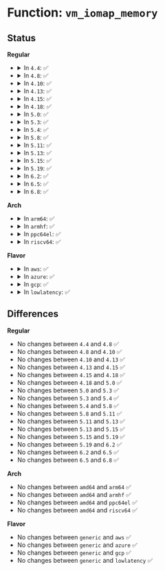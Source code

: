 # Function: <code>vm_iomap_memory</code>

## Status
<b>Regular</b>
<ul>
<li>
<details>
<summary>In <code>4.4</code>: ✅</summary>

```c
int vm_iomap_memory(struct vm_area_struct *vma, phys_addr_t start, long unsigned int len);
```

**Collision:** Unique Global

**Inline:** No

**Transformation:** False

**Instances:**

```
In mm/memory.c (ffffffff811c0c80)
Location: mm/memory.c:1765
Inline: False
Direct callers:
  - drivers/video/fbdev/core/fbmem.c:fb_mmap
  - drivers/char/hpet.c:hpet_mmap
  - drivers/vme/vme.c:vme_master_mmap
```
**Symbols:**

```
ffffffff811c0c80-ffffffff811c0cf5: vm_iomap_memory (STB_GLOBAL)
```
</details>
</li>
<li>
<details>
<summary>In <code>4.8</code>: ✅</summary>

```c
int vm_iomap_memory(struct vm_area_struct *vma, phys_addr_t start, long unsigned int len);
```

**Collision:** Unique Global

**Inline:** No

**Transformation:** False

**Instances:**

```
In mm/memory.c (ffffffff811dc670)
Location: mm/memory.c:1828
Inline: False
Direct callers:
  - drivers/video/fbdev/core/fbmem.c:fb_mmap
  - drivers/char/hpet.c:hpet_mmap
  - drivers/vme/vme.c:vme_master_mmap
```
**Symbols:**

```
ffffffff811dc670-ffffffff811dc6e5: vm_iomap_memory (STB_GLOBAL)
```
</details>
</li>
<li>
<details>
<summary>In <code>4.10</code>: ✅</summary>

```c
int vm_iomap_memory(struct vm_area_struct *vma, phys_addr_t start, long unsigned int len);
```

**Collision:** Unique Global

**Inline:** No

**Transformation:** False

**Instances:**

```
In mm/memory.c (ffffffff811ec180)
Location: mm/memory.c:1828
Inline: False
Direct callers:
  - drivers/video/fbdev/core/fbmem.c:fb_mmap
  - drivers/char/hpet.c:hpet_mmap
  - drivers/vme/vme.c:vme_master_mmap
```
**Symbols:**

```
ffffffff811ec180-ffffffff811ec1f5: vm_iomap_memory (STB_GLOBAL)
```
</details>
</li>
<li>
<details>
<summary>In <code>4.13</code>: ✅</summary>

```c
int vm_iomap_memory(struct vm_area_struct *vma, phys_addr_t start, long unsigned int len);
```

**Collision:** Unique Global

**Inline:** No

**Transformation:** False

**Instances:**

```
In mm/memory.c (ffffffff811f70a0)
Location: mm/memory.c:2014
Inline: False
Direct callers:
  - drivers/video/fbdev/core/fbmem.c:fb_mmap
  - drivers/char/hpet.c:hpet_mmap
  - drivers/vme/vme.c:vme_master_mmap
```
**Symbols:**

```
ffffffff811f70a0-ffffffff811f710c: vm_iomap_memory (STB_GLOBAL)
```
</details>
</li>
<li>
<details>
<summary>In <code>4.15</code>: ✅</summary>

```c
int vm_iomap_memory(struct vm_area_struct *vma, phys_addr_t start, long unsigned int len);
```

**Collision:** Unique Global

**Inline:** No

**Transformation:** False

**Instances:**

```
In mm/memory.c (ffffffff8120f640)
Location: mm/memory.c:2131
Inline: False
Direct callers:
  - drivers/video/fbdev/core/fbmem.c:fb_mmap
  - drivers/char/hpet.c:hpet_mmap
  - drivers/vme/vme.c:vme_master_mmap
```
**Symbols:**

```
ffffffff8120f640-ffffffff8120f6ac: vm_iomap_memory (STB_GLOBAL)
```
</details>
</li>
<li>
<details>
<summary>In <code>4.18</code>: ✅</summary>

```c
int vm_iomap_memory(struct vm_area_struct *vma, phys_addr_t start, long unsigned int len);
```

**Collision:** Unique Global

**Inline:** No

**Transformation:** False

**Instances:**

```
In mm/memory.c (ffffffff8122f3e0)
Location: mm/memory.c:2173
Inline: False
Direct callers:
  - drivers/video/fbdev/core/fbmem.c:fb_mmap
  - drivers/char/hpet.c:hpet_mmap
  - drivers/vme/vme.c:vme_master_mmap
```
**Symbols:**

```
ffffffff8122f3e0-ffffffff8122f44c: vm_iomap_memory (STB_GLOBAL)
```
</details>
</li>
<li>
<details>
<summary>In <code>5.0</code>: ✅</summary>

```c
int vm_iomap_memory(struct vm_area_struct *vma, phys_addr_t start, long unsigned int len);
```

**Collision:** Unique Global

**Inline:** No

**Transformation:** False

**Instances:**

```
In mm/memory.c (ffffffff81243770)
Location: mm/memory.c:1909
Inline: False
Direct callers:
  - drivers/video/fbdev/core/fbmem.c:fb_mmap
  - drivers/char/hpet.c:hpet_mmap
  - drivers/vme/vme.c:vme_master_mmap
```
**Symbols:**

```
ffffffff81243770-ffffffff812437dc: vm_iomap_memory (STB_GLOBAL)
```
</details>
</li>
<li>
<details>
<summary>In <code>5.3</code>: ✅</summary>

```c
int vm_iomap_memory(struct vm_area_struct *vma, phys_addr_t start, long unsigned int len);
```

**Collision:** Unique Global

**Inline:** No

**Transformation:** False

**Instances:**

```
In mm/memory.c (ffffffff812555c0)
Location: mm/memory.c:1966
Inline: False
Direct callers:
  - drivers/video/fbdev/core/fbmem.c:fb_mmap
  - drivers/char/hpet.c:hpet_mmap
  - drivers/vme/vme.c:vme_master_mmap
```
**Symbols:**

```
ffffffff812555c0-ffffffff8125562f: vm_iomap_memory (STB_GLOBAL)
```
</details>
</li>
<li>
<details>
<summary>In <code>5.4</code>: ✅</summary>

```c
int vm_iomap_memory(struct vm_area_struct *vma, phys_addr_t start, long unsigned int len);
```

**Collision:** Unique Global

**Inline:** No

**Transformation:** False

**Instances:**

```
In mm/memory.c (ffffffff81263b30)
Location: mm/memory.c:1971
Inline: False
Direct callers:
  - drivers/video/fbdev/core/fbmem.c:fb_mmap
  - drivers/char/hpet.c:hpet_mmap
  - drivers/vme/vme.c:vme_master_mmap
```
**Symbols:**

```
ffffffff81263b30-ffffffff81263b9f: vm_iomap_memory (STB_GLOBAL)
```
</details>
</li>
<li>
<details>
<summary>In <code>5.8</code>: ✅</summary>

```c
int vm_iomap_memory(struct vm_area_struct *vma, phys_addr_t start, long unsigned int len);
```

**Collision:** Unique Global

**Inline:** No

**Transformation:** False

**Instances:**

```
In mm/memory.c (ffffffff81293cd0)
Location: mm/memory.c:2170
Inline: False
Direct callers:
  - drivers/video/fbdev/core/fbmem.c:fb_mmap
  - drivers/char/hpet.c:hpet_mmap
  - drivers/vme/vme.c:vme_master_mmap
```
**Symbols:**

```
ffffffff81293cd0-ffffffff81293d41: vm_iomap_memory (STB_GLOBAL)
```
</details>
</li>
<li>
<details>
<summary>In <code>5.11</code>: ✅</summary>

```c
int vm_iomap_memory(struct vm_area_struct *vma, phys_addr_t start, long unsigned int len);
```

**Collision:** Unique Global

**Inline:** No

**Transformation:** False

**Instances:**

```
In mm/memory.c (ffffffff8129e5f0)
Location: mm/memory.c:2347
Inline: False
Direct callers:
  - drivers/video/fbdev/core/fbmem.c:fb_mmap
  - drivers/char/hpet.c:hpet_mmap
  - drivers/vme/vme.c:vme_master_mmap
```
**Symbols:**

```
ffffffff8129e5f0-ffffffff8129e66b: vm_iomap_memory (STB_GLOBAL)
```
</details>
</li>
<li>
<details>
<summary>In <code>5.13</code>: ✅</summary>

```c
int vm_iomap_memory(struct vm_area_struct *vma, phys_addr_t start, long unsigned int len);
```

**Collision:** Unique Global

**Inline:** No

**Transformation:** False

**Instances:**

```
In mm/memory.c (ffffffff812a3e90)
Location: mm/memory.c:2376
Inline: False
Direct callers:
  - drivers/video/fbdev/core/fbmem.c:fb_mmap
  - drivers/char/hpet.c:hpet_mmap
  - drivers/vme/vme.c:vme_master_mmap
```
**Symbols:**

```
ffffffff812a3e90-ffffffff812a3f09: vm_iomap_memory (STB_GLOBAL)
```
</details>
</li>
<li>
<details>
<summary>In <code>5.15</code>: ✅</summary>

```c
int vm_iomap_memory(struct vm_area_struct *vma, phys_addr_t start, long unsigned int len);
```

**Collision:** Unique Global

**Inline:** No

**Transformation:** False

**Instances:**

```
In mm/memory.c (ffffffff812e51b0)
Location: mm/memory.c:2471
Inline: False
Direct callers:
  - drivers/video/fbdev/core/fbmem.c:fb_mmap
  - drivers/char/hpet.c:hpet_mmap
  - drivers/vme/vme.c:vme_master_mmap
```
**Symbols:**

```
ffffffff812e51b0-ffffffff812e5229: vm_iomap_memory (STB_GLOBAL)
```
</details>
</li>
<li>
<details>
<summary>In <code>5.19</code>: ✅</summary>

```c
int vm_iomap_memory(struct vm_area_struct *vma, phys_addr_t start, long unsigned int len);
```

**Collision:** Unique Global

**Inline:** No

**Transformation:** False

**Instances:**

```
In mm/memory.c (ffffffff81346b70)
Location: mm/memory.c:2564
Inline: False
Direct callers:
  - drivers/video/fbdev/core/fbmem.c:fb_mmap
  - drivers/char/hpet.c:hpet_mmap
  - drivers/vme/vme.c:vme_master_mmap
```
**Symbols:**

```
ffffffff81346b70-ffffffff81346c21: vm_iomap_memory (STB_GLOBAL)
```
</details>
</li>
<li>
<details>
<summary>In <code>6.2</code>: ✅</summary>

```c
int vm_iomap_memory(struct vm_area_struct *vma, phys_addr_t start, long unsigned int len);
```

**Collision:** Unique Global

**Inline:** No

**Transformation:** False

**Instances:**

```
In mm/memory.c (ffffffff813bef70)
Location: mm/memory.c:2535
Inline: False
Direct callers:
  - drivers/video/fbdev/core/fbmem.c:fb_mmap
  - drivers/char/hpet.c:hpet_mmap
  - drivers/staging/vme_user/vme.c:vme_master_mmap
```
**Symbols:**

```
ffffffff813bef70-ffffffff813bf01e: vm_iomap_memory (STB_GLOBAL)
```
</details>
</li>
<li>
<details>
<summary>In <code>6.5</code>: ✅</summary>

```c
int vm_iomap_memory(struct vm_area_struct *vma, phys_addr_t start, long unsigned int len);
```

**Collision:** Unique Global

**Inline:** No

**Transformation:** False

**Instances:**

```
In mm/memory.c (ffffffff813f3be0)
Location: mm/memory.c:2535
Inline: False
Direct callers:
  - drivers/video/fbdev/core/fbmem.c:fb_mmap
  - drivers/char/hpet.c:hpet_mmap
  - drivers/staging/vme_user/vme.c:vme_master_mmap
```
**Symbols:**

```
ffffffff813f3be0-ffffffff813f3c91: vm_iomap_memory (STB_GLOBAL)
```
</details>
</li>
<li>
<details>
<summary>In <code>6.8</code>: ✅</summary>

```c
int vm_iomap_memory(struct vm_area_struct *vma, phys_addr_t start, long unsigned int len);
```

**Collision:** Unique Global

**Inline:** No

**Transformation:** False

**Instances:**

```
In mm/memory.c (ffffffff8141e870)
Location: mm/memory.c:2558
Inline: False
Direct callers:
  - drivers/video/fbdev/core/fb_io_fops.c:fb_io_mmap
  - drivers/char/hpet.c:hpet_mmap
  - drivers/staging/vme_user/vme.c:vme_master_mmap
```
**Symbols:**

```
ffffffff8141e870-ffffffff8141e921: vm_iomap_memory (STB_GLOBAL)
```
</details>
</li>
</ul>
<b>Arch</b>
<ul>
<li>
<details>
<summary>In <code>arm64</code>: ✅</summary>

```c
int vm_iomap_memory(struct vm_area_struct *vma, phys_addr_t start, long unsigned int len);
```

**Collision:** Unique Global

**Inline:** No

**Transformation:** False

**Instances:**

```
In mm/memory.c (ffff8000102fac00)
Location: mm/memory.c:1971
Inline: False
Direct callers:
  - drivers/video/fbdev/core/fbmem.c:fb_mmap
  - drivers/vme/vme.c:vme_master_mmap
```
**Symbols:**

```
ffff8000102fac00-ffff8000102fac90: vm_iomap_memory (STB_GLOBAL)
```
</details>
</li>
<li>
<details>
<summary>In <code>armhf</code>: ✅</summary>

```c
int vm_iomap_memory(struct vm_area_struct *vma, phys_addr_t start, long unsigned int len);
```

**Collision:** Unique Global

**Inline:** No

**Transformation:** False

**Instances:**

```
In mm/memory.c (c0517bb0)
Location: mm/memory.c:1971
Inline: False
Direct callers:
  - drivers/video/fbdev/core/fbmem.c:fb_mmap
  - drivers/vme/vme.c:vme_master_mmap
```
**Symbols:**

```
c0517bb0-c0517c34: vm_iomap_memory (STB_GLOBAL)
```
</details>
</li>
<li>
<details>
<summary>In <code>ppc64el</code>: ✅</summary>

```c
int vm_iomap_memory(struct vm_area_struct *vma, phys_addr_t start, long unsigned int len);
```

**Collision:** Unique Global

**Inline:** No

**Transformation:** False

**Instances:**

```
In mm/memory.c (c0000000003c5510)
Location: mm/memory.c:1971
Inline: False
Direct callers:
  - drivers/video/fbdev/core/fbmem.c:fb_mmap
  - drivers/vme/vme.c:vme_master_mmap
```
**Symbols:**

```
c0000000003c5510-c0000000003c5598: vm_iomap_memory (STB_GLOBAL)
```
</details>
</li>
<li>
<details>
<summary>In <code>riscv64</code>: ✅</summary>

```c
int vm_iomap_memory(struct vm_area_struct *vma, phys_addr_t start, long unsigned int len);
```

**Collision:** Unique Global

**Inline:** No

**Transformation:** False

**Instances:**

```
In mm/memory.c (ffffffe00020a58a)
Location: mm/memory.c:1971
Inline: False
Direct callers:
  - drivers/video/fbdev/core/fbmem.c:fb_mmap
  - drivers/vme/vme.c:vme_master_mmap
```
**Symbols:**

```
ffffffe00020a58a-ffffffe00020a606: vm_iomap_memory (STB_GLOBAL)
```
</details>
</li>
</ul>
<b>Flavor</b>
<ul>
<li>
<details>
<summary>In <code>aws</code>: ✅</summary>

```c
int vm_iomap_memory(struct vm_area_struct *vma, phys_addr_t start, long unsigned int len);
```

**Collision:** Unique Global

**Inline:** No

**Transformation:** False

**Instances:**

```
In mm/memory.c (ffffffff8125c180)
Location: mm/memory.c:1971
Inline: False
Direct callers:
  - drivers/video/fbdev/core/fbmem.c:fb_mmap
  - drivers/char/hpet.c:hpet_mmap
  - drivers/vme/vme.c:vme_master_mmap
```
**Symbols:**

```
ffffffff8125c180-ffffffff8125c1ef: vm_iomap_memory (STB_GLOBAL)
```
</details>
</li>
<li>
<details>
<summary>In <code>azure</code>: ✅</summary>

```c
int vm_iomap_memory(struct vm_area_struct *vma, phys_addr_t start, long unsigned int len);
```

**Collision:** Unique Global

**Inline:** No

**Transformation:** False

**Instances:**

```
In mm/memory.c (ffffffff8124e710)
Location: mm/memory.c:1971
Inline: False
Direct callers:
  - drivers/video/fbdev/core/fbmem.c:fb_mmap
  - drivers/char/hpet.c:hpet_mmap
  - drivers/vme/vme.c:vme_master_mmap
```
**Symbols:**

```
ffffffff8124e710-ffffffff8124e77f: vm_iomap_memory (STB_GLOBAL)
```
</details>
</li>
<li>
<details>
<summary>In <code>gcp</code>: ✅</summary>

```c
int vm_iomap_memory(struct vm_area_struct *vma, phys_addr_t start, long unsigned int len);
```

**Collision:** Unique Global

**Inline:** No

**Transformation:** False

**Instances:**

```
In mm/memory.c (ffffffff81259f20)
Location: mm/memory.c:1971
Inline: False
Direct callers:
  - drivers/video/fbdev/core/fbmem.c:fb_mmap
  - drivers/char/hpet.c:hpet_mmap
  - drivers/vme/vme.c:vme_master_mmap
```
**Symbols:**

```
ffffffff81259f20-ffffffff81259f8f: vm_iomap_memory (STB_GLOBAL)
```
</details>
</li>
<li>
<details>
<summary>In <code>lowlatency</code>: ✅</summary>

```c
int vm_iomap_memory(struct vm_area_struct *vma, phys_addr_t start, long unsigned int len);
```

**Collision:** Unique Global

**Inline:** No

**Transformation:** False

**Instances:**

```
In mm/memory.c (ffffffff81269920)
Location: mm/memory.c:1971
Inline: False
Direct callers:
  - drivers/video/fbdev/core/fbmem.c:fb_mmap
  - drivers/char/hpet.c:hpet_mmap
  - drivers/vme/vme.c:vme_master_mmap
```
**Symbols:**

```
ffffffff81269920-ffffffff8126998f: vm_iomap_memory (STB_GLOBAL)
```
</details>
</li>
</ul>

## Differences
<b>Regular</b>
<ul>
<li>
No changes between <code>4.4</code> and <code>4.8</code> ✅
</li>
<li>
No changes between <code>4.8</code> and <code>4.10</code> ✅
</li>
<li>
No changes between <code>4.10</code> and <code>4.13</code> ✅
</li>
<li>
No changes between <code>4.13</code> and <code>4.15</code> ✅
</li>
<li>
No changes between <code>4.15</code> and <code>4.18</code> ✅
</li>
<li>
No changes between <code>4.18</code> and <code>5.0</code> ✅
</li>
<li>
No changes between <code>5.0</code> and <code>5.3</code> ✅
</li>
<li>
No changes between <code>5.3</code> and <code>5.4</code> ✅
</li>
<li>
No changes between <code>5.4</code> and <code>5.8</code> ✅
</li>
<li>
No changes between <code>5.8</code> and <code>5.11</code> ✅
</li>
<li>
No changes between <code>5.11</code> and <code>5.13</code> ✅
</li>
<li>
No changes between <code>5.13</code> and <code>5.15</code> ✅
</li>
<li>
No changes between <code>5.15</code> and <code>5.19</code> ✅
</li>
<li>
No changes between <code>5.19</code> and <code>6.2</code> ✅
</li>
<li>
No changes between <code>6.2</code> and <code>6.5</code> ✅
</li>
<li>
No changes between <code>6.5</code> and <code>6.8</code> ✅
</li>
</ul>
<b>Arch</b>
<ul>
<li>
No changes between <code>amd64</code> and <code>arm64</code> ✅
</li>
<li>
No changes between <code>amd64</code> and <code>armhf</code> ✅
</li>
<li>
No changes between <code>amd64</code> and <code>ppc64el</code> ✅
</li>
<li>
No changes between <code>amd64</code> and <code>riscv64</code> ✅
</li>
</ul>
<b>Flavor</b>
<ul>
<li>
No changes between <code>generic</code> and <code>aws</code> ✅
</li>
<li>
No changes between <code>generic</code> and <code>azure</code> ✅
</li>
<li>
No changes between <code>generic</code> and <code>gcp</code> ✅
</li>
<li>
No changes between <code>generic</code> and <code>lowlatency</code> ✅
</li>
</ul>
